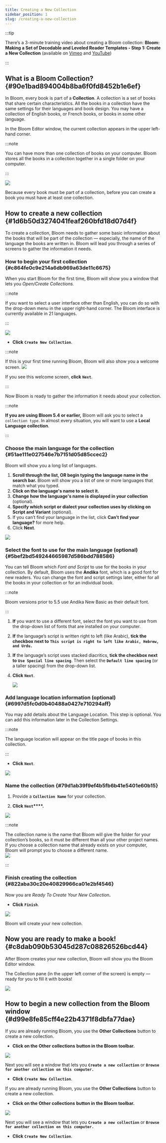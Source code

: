 ```yaml
---
title: Creating a New Collection
sidebar_position: 1
slug: /creating-a-new-collection
---
```




:::tip

There’s a 3-minute training video about creating a Bloom collection: 
**Bloom: Making a Set of Decodable and Leveled Reader Templates - Step 1: Create a New Collection** (available on [Vimeo](https://vimeo.com/121688803) and [YouTube](https://youtu.be/CQO8PmIYVqY))

:::




## What is a Bloom Collection?  {#90e1bad894004b8ba6f0fd8452b1e6ef}


In Bloom, every book is part of a **Collection**. A collection is a set of books that share certain characteristics. All the books in a collection have the same settings for their languages and book design. You may have a collection of English books, or French books, or books in some other language. 


<div class='notion-row'>
<div class='notion-column' style={{width: 'calc((100% - (min(32px, 4vw) * 1)) * 0.5)'}}>


In the Bloom Editor window, the current collection appears in the upper left-hand corner. 



:::note

You can have more than one collection of books on your computer. Bloom stores all the books in a collection together in a single folder on your computer. 

:::





</div><div className='notion-spacer'></div>

<div class='notion-column' style={{width: 'calc((100% - (min(32px, 4vw) * 1)) * 0.5)'}}>


![](./1559368876.png)


</div><div className='notion-spacer'></div>
</div>


Because every book must be part of a collection, before you can create a book you must have at least one collection.  


## How to create a new collection {#1d6b50d3274041feaf260bfd18d07d4f}


To create a collection, Bloom needs to gather some basic information about the books that will be part of the collection — especially, the name of the language the books are written in. Bloom will lead you through a series of screens to gather the information it needs. 


### How to begin your first collection {#c864fe0c9e214a6db969a63de11c6675}


When you start Bloom for the first time, Bloom will show you a window that lets you _Open/Create Collections._ 


:::note

If you want to select a user interface other than English, you can do so with the drop-down menu in the upper right-hand corner. The Bloom interface is currently available in 21 languages. 

:::




![](./189155919.png)

- **Click** **`Create New Collection`**.

:::note

If this is your first time running Bloom, Bloom will also show you a welcome screen. 
![](./1192204652.png)

If you see this welcome screen, **click** **`Next`**.

:::




Now Bloom is ready to gather the information it needs about your collection. 


:::note

**If you are using Bloom 5.4 or earlier,** Bloom will ask you to select a `collection type`.  In almost every situation, you will want to use a **Local Language collection**. 

:::




### Choose the main language for the collection {#51ae111e027546e7b7151d05d85ccec2}


Bloom will show you a long list of languages. 

1. **Scroll through the list, OR begin typing the language name in the search bar.** Bloom will show you a list of one or more languages that match what you typed.
2. **Click on the language's name to select it.**
3. **Change how the language's name is displayed in your collection** (optional).
4. **Specify which script or dialect your collection uses by clicking on** **Script and Variant** (optional).
5. If you can’t find your language in the list, click **Can’t find your language?** for more help.
6. Click **Next**.

![](./882563412.png)


### Select the font to use for the main language (optional) {#5bef2bd549244665987d586bdd788586}


You can tell Bloom which _Font and Script_ to use for the books in your collection. By default, Bloom uses the **Andika** font, which is a good font for new readers. You can change the font and script settings later, either for all the books in your collection or for an individual book.


:::note

Bloom versions prior to 5.5 use Andika New Basic as their default font. 

:::



1. **If** you want to use a different font, select the font you want to use from the drop-down list of fonts that are installed on your computer.
2. **If** the language’s script is written right to left (like Arabic), **tick the checkbox next to** **`This script is right to left like Arabic, Hebrew, and Urdu.`**
3. **If** the language’s script uses stacked diacritics, **tick the checkbox next to** **`Use Special line spacing`**. Then select the **`Default line spacing`** (or a taller spacing) from the drop-down list.
4. **Click** **`Next`**.

	![](./1439350978.png)


### Add language location information (optional) {#6997d5fc0d0b40488a0427e710294aff}


<div class='notion-row'>
<div class='notion-column' style={{width: 'calc((100% - (min(32px, 4vw) * 1)) * 0.25)'}}>


You may add details about the Language Location. This step is optional. You can add this information later in the Collection Settings. 



:::note

The language location will appear on the title page of books in this collection.

:::




- **Click** **`Next`**.


</div><div className='notion-spacer'></div>

<div class='notion-column' style={{width: 'calc((100% - (min(32px, 4vw) * 1)) * 0.75)'}}>


![](./164655305.png)


</div><div className='notion-spacer'></div>
</div>


### Name the collection {#79d1ab39f9ef4b5fb6b41e5401e60b15}


<div class='notion-row'>
<div class='notion-column' style={{width: 'calc((100% - (min(32px, 4vw) * 1)) * 0.25)'}}>

1. Provide a **`Collection Name`** for your collection.

2. **Click** **`Next`****.**


</div><div className='notion-spacer'></div>

<div class='notion-column' style={{width: 'calc((100% - (min(32px, 4vw) * 1)) * 0.75)'}}>


![](./750938554.png)


</div><div className='notion-spacer'></div>
</div>


:::note

The collection name is the name that Bloom will give the folder for your collection’s books, so it must be different than all your other project names. If you choose a collection name that already exists on your computer, Bloom will prompt you to choose a different name.  
![](./162318.png)

:::




### Finish creating the collection {#822aba30c20e40829966ca01e2bf4546}


Now you are _Ready To Create Your New Collection_**.**


<div class='notion-row'>
<div class='notion-column' style={{width: 'calc((100% - (min(32px, 4vw) * 1)) * 0.25)'}}>

- **Click** **`Finish`**.

</div><div className='notion-spacer'></div>

<div class='notion-column' style={{width: 'calc((100% - (min(32px, 4vw) * 1)) * 0.75)'}}>


![](./2031005153.png)


</div><div className='notion-spacer'></div>
</div>


Bloom will create your new collection. 


## Now you are ready to make a book! {#c8dab090b53045d287c08826526bcd44}


<div class='notion-row'>
<div class='notion-column' style={{width: 'calc((100% - (min(32px, 4vw) * 1)) * 0.25)'}}>


After Bloom creates your new collection, Bloom will show you the Bloom Editor window. 



The Collection pane (in the upper left corner of the screen) is empty — ready for you to fill it with books! 


</div><div className='notion-spacer'></div>

<div class='notion-column' style={{width: 'calc((100% - (min(32px, 4vw) * 1)) * 0.75)'}}>


![](./1658464996.png)


</div><div className='notion-spacer'></div>
</div>


## How to begin a new collection from the Bloom window {#d99e8fe85cff4e22b4371f8dbfa77dae}


If you are already running Bloom, you use the **Other Collections** button to create a new collection. 

- **Click on the** **Other** **collections** **button in the Bloom toolbar.**

![](./197277042.png)


Next you will see a window that lets you **`Create a new collection`** or **`Browse for another collection on this computer.`** 

- **Click** **`Create New Collection`**.

If you are already running Bloom, you use the **Other Collections** button to create a new collection. 

- **Click on the** **Other collections** **button in the Bloom toolbar.**

![](./197277042.png)


Next you will see a window that lets you **`Create a new collection`** or **`Browse for another collection on this computer.`** 

- **Click** **`Create New Collection`**.
